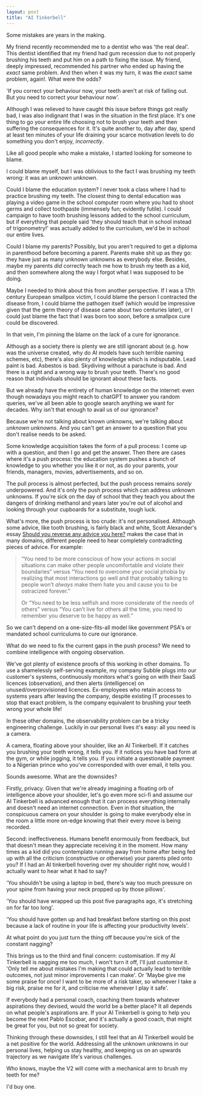 ```yaml
---
layout: post
title: "AI Tinkerbell"
---
```


Some mistakes are years in the making.

My friend recently recommended me to a dentist who was 'the real deal'. This dentist identified that my friend had gum recession due to not properly brushing his teeth and put him on a path to fixing the issue. My friend, deeply impressed, recommended his partner who ended up having the _exact_ same problem. And then when it was my turn, it was the _exact_ same problem, again!. What were the odds?

'If you correct your behaviour now, your teeth aren't at risk of falling out. But you need to correct your behaviour now'.

Although I was relieved to have caught this issue before things got really bad, I was also indignant that I was in the situation in the first place. It's one thing to go your entire life choosing not to brush your teeth and then suffering the consequences for it. It's quite another to, day after day, spend at least ten minutes of your life draining your scarce motivation levels to do something you don't enjoy, _incorrectly_.

Like all good people who make a mistake, I started looking for someone to blame.

I could blame myself, but I was oblivious to the fact I was brushing my teeth wrong: it was an _unknown unknown_.

Could I blame the education system? I never took a class where I had to practice brushing my teeth. The closest thing to dental education was playing a video game in the school computer room where you had to shoot germs and collect toothpaste (immensely fun; evidently futile). I could campaign to have tooth brushing lessons added to the school curriculum, but if everything that people said 'they should teach that in school instead of trigonometry!' was actually added to the curriculum, we'd be in school our entire lives.

Could I blame my parents? Possibly, but you aren't required to get a diploma in parenthood before becoming a parent. Parents make shit up as they go: they have just as many unknown unknowns as everybody else. Besides, maybe my parents _did_ correctly teach me how to brush my teeth as a kid, and then somewhere along the way I forgot what I was supposed to be doing.

Maybe I needed to think about this from another perspective. If I was a 17th century European smallpox victim, I could blame the person I contracted the disease from, I could blame the pathogen itself (which would be impressive given that the germ theory of disease came about two centuries later), or I could just blame the fact that I was born too soon, before a smallpox cure could be discovered.

In that vein, I'm pinning the blame on the lack of a cure for ignorance.

Although as a society there is plenty we are still ignorant about (e.g. how was the universe created, why do AI models have such terrible naming schemes, etc), there's also plenty of knowledge which is indisputable. Lead paint is bad. Asbestos is bad. Skydiving without a parachute is bad. And there is a right and a wrong way to brush your teeth. There's no good reason that individuals should be ignorant about these facts.

But we already have the entirety of human knowledge on the internet: even though nowadays you might reach to chatGPT to answer you random queries, we've all been able to google search anything we want for decades. Why isn't that enough to avail us of our ignorance?

Because we're not talking about known unknowns, we're talking about _unknown unknowns_. And you can't get an answer to a question that you don't realise needs to be asked.

Some knowledge acquisition takes the form of a pull process: I come up with a question, and then I go and get the answer. Then there are cases where it's a push process: the education system pushes a bunch of knowledge to you whether you like it or not, as do your parents, your friends, managers, movies, advertisements, and so on.

The pull process is almost perfected, but the push process remains _sorely_ underpowered. And it's only the push process which can address unknown unknowns. If you're sick on the day of school that they teach you about the dangers of drinking methanol and years later you're out of alcohol and looking through your cupboards for a substitute, tough luck.

What's more, the push process is too crude: it's not personalised. Although some advice, like tooth brushing, is fairly black and white, Scott Alexander's essay [Should you reverse any advice you here?](https://slatestarcodex.com/2014/03/24/should-you-reverse-any-advice-you-hear/) makes the case that in many domains, different people need to hear completely contradicting pieces of advice. For example:

> “You need to be more conscious of how your actions in social situations can make other people uncomfortable and violate their boundaries” versus “You need to overcome your social phobia by realizing that most interactions go well and that probably talking to people won’t *always* make them hate you and cause you to be ostracized forever.”
>
> Or “You need to be less selfish and more considerate of the needs of others” versus “You can’t live for others all the time, you need to remember you deserve to be happy as well.”

So we can't depend on a one-size-fits-all model like government PSA's or mandated school curriculums to cure our ignorance.

What do we need to fix the current gaps in the push process? We need to combine intelligence with ongoing observation.

We've got plenty of existence proofs of this working in other domains. To use a shamelessly self-serving example, my company Subble plugs into our customer's systems, continuously monitors what's going on with their SaaS licences (observation), and then alerts (intelligence) on unused/overprovisioned licences. Ex-employees who retain access to systems years after leaving the company, despite existing IT processes to stop that exact problem, is the company equivalent to brushing your teeth wrong your whole life!

In these other domains, the observability problem can be a tricky engineering challenge. Luckily in our personal lives it's easy: all you need is a camera.

A camera, floating above your shoulder, like an AI Tinkerbell. If it catches you brushing your teeth wrong, it tells you. If it notices you have bad form at the gym, or while jogging, it tells you. If you initiate a questionable payment to a Nigerian prince who you've corresponded with over email, it tells you.

Sounds awesome. What are the downsides?

Firstly, privacy. Given that we're already imagining a floating orb of intelligence above your shoulder, let's go even more sci-fi and assume our AI Tinkerbell is advanced enough that it can process everything internally and doesn't need an internet connection. Even in _that_ situation, the conspicuous camera on your shoulder is going to make everybody else in the room a little more on-edge knowing that their every move is being recorded.

Second: ineffectiveness. Humans benefit enormously from feedback, but that doesn't mean they appreciate receiving it in the moment. How many times as a kid did you contemplate running away from home after being fed up with all the criticism (constructive or otherwise) your parents piled onto you? If I had an AI tinkerbell hovering over my shoulder right now, would I actually want to hear what it had to say?

'You shouldn't be using a laptop in bed, there's way too much pressure on your spine from having your neck propped up by those pillows'.

'You should have wrapped up this post five paragraphs ago, it's stretching on for far too long'.

'You should have gotten up and had breakfast before starting on this post because a lack of routine in your life is affecting your productivity levels'.

At what point do you just turn the thing off because you're sick of the constant nagging?

This brings us to the third and final concern: customisation. If my AI Tinkerbell is nagging me too much, I won't turn it off, I'll just _customise_ it. 'Only tell me about mistakes I'm making that could actually lead to terrible outcomes, not just minor improvements I can make'. Or 'Maybe give me some praise for once! I want to be more of a risk taker, so whenever I take a big risk, praise me for it, and criticise me whenever I play it safe'.

If everybody had a personal coach, coaching them towards whatever aspirations they devised, would the world be a better place? It all depends on what people's aspirations are. If your AI Tinkerbell is going to help you become the next Pablo Escobar, and it's actually a good coach, that might be great for you, but not so great for society.

Thinking through these downsides, I still feel that an AI Tinkerbell would be a net positive for the world. Addressing all the unknown unknowns in our personal lives, helping us stay healthy, and keeping us on an upwards trajectory as we navigate life's various challenges.

Who knows, maybe the V2 will come with a mechanical arm to brush my teeth for me?

I'd buy one.
